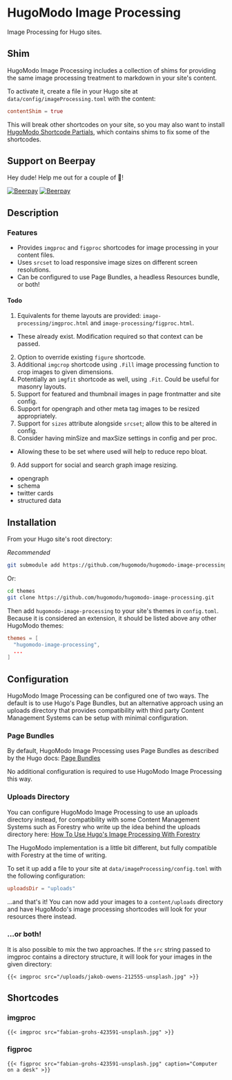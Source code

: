 # HugoModo Image Processing

Image Processing for Hugo sites.

## Shim

HugoModo Image Processing includes a collection of shims for providing the same image processing treatment to markdown in your site's content.

To activate it, create a file in your Hugo site at `data/config/imageProcessing.toml` with the content:

``` toml
contentShim = true
```

This will break other shortcodes on your site, so you may also want to install [HugoModo Shortcode Partials](https://github.com/hugomodo/hugomodo-shortcode-partials), which contains shims to fix some of the shortcodes.

## Support on Beerpay
Hey dude! Help me out for a couple of :beers:!

[![Beerpay](https://beerpay.io/hugomodo/hugomodo-image-processing/badge.svg?style=beer-square)](https://beerpay.io/hugomodo/hugomodo-image-processing)  [![Beerpay](https://beerpay.io/hugomodo/hugomodo-image-processing/make-wish.svg?style=flat-square)](https://beerpay.io/hugomodo/hugomodo-image-processing?focus=wish)

## Description

### Features

- Provides `imgproc` and `figproc` shortcodes for image processing in your content files.
- Uses `srcset` to load responsive image sizes on different screen resolutions.
- Can be configured to use Page Bundles, a headless Resources bundle, or both!

#### Todo

1. Equivalents for theme layouts are provided: `image-processing/imgproc.html` and `image-processing/figproc.html`.
  - These already exist. Modification required so that context can be passed.
2. Option to override existing `figure` shortcode.
3. Additional `imgcrop` shortcode using `.Fill` image processing function to crop images to given dimensions.
4. Potentially an `imgfit` shortcode as well, using `.Fit`. Could be useful for masonry layouts.
5. Support for featured and thumbnail images in page frontmatter and site config.
6. Support for opengraph and other meta tag images to be resized appropriately.
7. Support for `sizes` attribute alongside `srcset`; allow this to be altered in config.
8. Consider having minSize and maxSize settings in config and per proc.
  - Allowing these to be set where used will help to reduce repo bloat.
9. Add support for social and search graph image resizing.
  - opengraph
  - schema
  - twitter cards
  - structured data

## Installation

From your Hugo site's root directory:

*Recommended*

``` bash
git submodule add https://github.com/hugomodo/hugomodo-image-processing.git themes/hugomodo-image-processing
```

Or:

``` bash
cd themes
git clone https://github.com/hugomodo/hugomodo-image-processing.git
```

Then add `hugomodo-image-processing` to your site's themes in `config.toml`. Because it is considered an extension, it should be listed above any other HugoModo themes:

``` toml
themes = [
  "hugomodo-image-processing",
  ...
]
```

## Configuration

HugoModo Image Processing can be configured one of two ways. The default is to use Hugo's Page Bundles, but an alternative approach using an uploads directory that provides compatibility with third party Content Management Systems can be setup with minimal configuration.

### Page Bundles

By default, HugoModo Image Processing uses Page Bundles as described by the Hugo docs: [Page Bundles](https://gohugo.io/content-management/organization/#page-bundles)

No additional configuration is required to use HugoModo Image Processing this way.

### Uploads Directory

You can configure HugoModo Image Processing to use an uploads directory instead, for compatibility with some Content Management Systems such as Forestry who write up the idea behind the uploads directory here: [How To Use Hugo's Image Processing With Forestry](https://forestry.io/blog/how-to-use-hugo-s-image-processing-with-forestry/)

The HugoModo implementation is a little bit different, but fully compatible with Forestry at the time of writing.

To set it up add a file to your site at `data/imageProcessing/config.toml` with the following configuration:

``` toml
uploadsDir = "uploads"
```

...and that's it! You can now add your images to a `content/uploads` directory and have HugoModo's image processing shortcodes will look for your resources there instead.

### ...or both!

It is also possible to mix the two approaches. If the `src` string passed to imgproc contains a directory structure, it will look for your images in the given directory:

``` go-html-template
{{< imgproc src="/uploads/jakob-owens-212555-unsplash.jpg" >}}
```

## Shortcodes

### imgproc

``` go-html-template
{{< imgproc src="fabian-grohs-423591-unsplash.jpg" >}}
```

### figproc

``` go-html-template
{{< figproc src="fabian-grohs-423591-unsplash.jpg" caption="Computer on a desk" >}}
```
